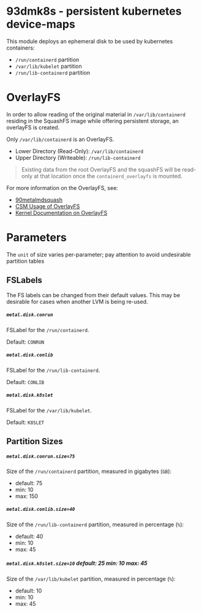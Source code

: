 93dmk8s - persistent kubernetes device-maps 
===============

This module deploys an ephemeral disk to be used by kubernetes containers:

- `/run/containerd` partition
- `/var/lib/kubelet` partition
- `/run/lib-containerd` partition

# OverlayFS

In order to allow reading of the original material in `/var/lib/containerd` residing in the SquashFS image while offering persistent storage, an overlayFS is created.

Only `/var/lib/containerd` is an OverlayFS.
- Lower Directory (Read-Only): `/var/lib/containerd`
- Upper Directory (Writeable): `/run/lib-containerd`

> Existing data from the root OverlayFS and the squashFS will be read-only at that location once the `containerd_overlayfs` is mounted.

For more information on the OverlayFS, see:
- [90metalmdsquash](https://github.com/Cray-HPE/dracut-metal-mdsquash#rootfs-and-the-persistent-overlayfs)
- [CSM Usage of OverlayFS](https://github.com/Cray-HPE/docs-csm-install/blob/main/104-NCN-PARTITIONING.md#overlayfs-and-persistence)
- [Kernel Documentation on OverlayFS](https://www.kernel.org/doc/html/latest/filesystems/overlayfs.html)

# Parameters

The `unit` of size varies per-parameter; pay attention to avoid undesirable partition tables

## FSLabels

The FS labels can be changed from their default values.
This may be desirable for cases when another LVM is being re-used.


#####  `metal.disk.conrun`

FSLabel for the `/run/containerd`.

Default: `CONRUN`

##### `metal.disk.conlib`

FSLabel for the `/run/lib-containerd`.

Default: `CONLIB`

##### `metal.disk.k8slet`

FSLabel for the `/var/lib/kubelet`.

Default: `K8SLET`

## Partition Sizes

#####  `metal.disk.conrun.size=75`

Size of the `/run/containerd` partition, measured in gigabytes (`GB`):

 - default: 75
 - min: 10
 - max: 150

##### `metal.disk.conlib.size=40` 

Size of the `/run/lib-containerd` partition, measured in percentage (`%`):
- default: 40
- min: 10
- max: 45

##### `metal.disk.k8slet.size=10` default:  25 min: 10 max: 45

Size of the `/var/lib/kubelet` partition, measured in percentage (`%`):
- default: 10
- min: 10
- max: 45
